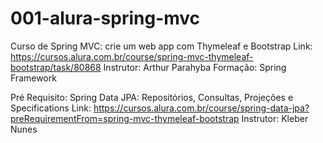 # 001-alura-spring-mvc
Curso de Spring MVC: crie um web app com Thymeleaf e Bootstrap
Link: https://cursos.alura.com.br/course/spring-mvc-thymeleaf-bootstrap/task/80868
Instrutor: Arthur Parahyba
Formação: Spring Framework

Pré Requisito: Spring Data JPA: Repositórios, Consultas, Projeções e Specifications
Link: https://cursos.alura.com.br/course/spring-data-jpa?preRequirementFrom=spring-mvc-thymeleaf-bootstrap
Instrutor: Kleber Nunes
